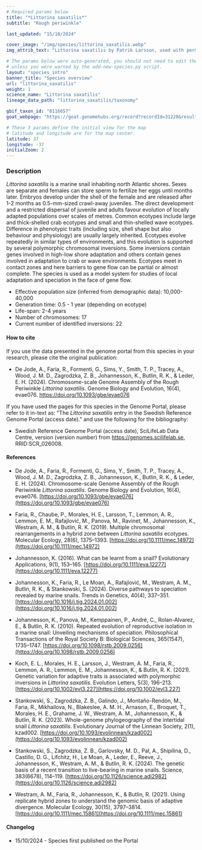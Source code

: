 ```yaml
---
# Required params below
title: "*Littorina saxatilis*"
subtitle: "Rough periwinkle"

last_updated: "15/10/2024"

cover_image: "/img/species/littorina_saxatilis.webp"
img_attrib_text: "Littorina saxatilis by Patrik Larsson, used with permission."

# The params below were auto-generated, you should not need to edit them...
# unless you were warned by the add-new-species.py script.
layout: "species_intro"
banner_title: "Species overview"
url: "littorina_saxatilis"
weight: 1
science_name: "Littorina saxatilis"
lineage_data_path: "littorina_saxatilis/taxonomy"

gbif_taxon_id: "8116657"
goat_webpage: "https://goat.genomehubs.org/record?recordId=31220&result=taxon&taxonomy=ncbi#littorina%20saxatilis"

# These 3 params define the initial view for the map
# latitude and longitude are for the map center.
latitude: 37
longitude: -37
initialZoom: 2
---
```


### Description

*Littorina saxatilis* is a marine snail inhabiting north Atlantic shores. Sexes are separate and females can store sperm to fertilize her eggs until months later. Embryos develop under the shell of the female and are released after 1-2 months as 0.5-mm-sized crawl-away juveniles. The direct development and a restricted dispersal of juvenile and adults favour evolution of locally adapted populations over scales of metres. Common ecotypes include large and thick-shelled crab ecotypes and small and thin-shelled wave ecotypes. Difference in phenotypic traits (including size, shell shape but also behaviour and physiology) are usually largely inherited. Ecotypes evolve repeatedly in similar types of environments, and this evolution is supported by several polymorphic chromosomal inversions. Some inversions contain genes involved in high-low shore adaptation and others contain genes involved in adaptation to crab or wave environments. Ecotypes meet in contact zones and here barriers to gene flow can be partial or almost complete. The species is used as a model system for studies of local adaptation and speciation in the face of gene flow.

- Effective population size (inferred from demographic data): 10,000-40,000
- Generation time: 0.5 - 1 year (depending on ecotype)
- Life-span: 2-4 years
- Number of chromosomes: 17
- Current number of identified inversions: 22

#### How to cite

If you use the data presented in the genome portal from this species in your research, please cite the original publication:

- <p> De Jode, A., Faria, R., Formenti, G., Sims, Y., Smith, T. P., Tracey, A., Wood, J. M. D., Zagrodzka, Z. B., Johannesson, K., Butlin, R. K., & Leder, E. H. (2024). Chromosome-scale Genome Assembly of the Rough Periwinkle <i>Littorina saxatilis</i>. Genome Biology and Evolution, 16(4), evae076. <a href="https://doi.org/10.1093/gbe/evae076"> https://doi.org/10.1093/gbe/evae076</a></p>

If you have used the pages for this species in the Genome Portal, please refer to it in-text as: "The *Littorina saxatilis* entry in the Swedish Reference Genome Portal (access date)." and use the following for the bibliography:

- <p> Swedish Reference Genome Portal (access date), SciLifeLab Data Centre, version (version number) from <a href="https://genomes.scilifelab.se">https://genomes.scilifelab.se</a>, RRID:SCR_026008.

#### References

- De Jode, A., Faria, R., Formenti, G., Sims, Y., Smith, T. P., Tracey, A., Wood, J. M. D., Zagrodzka, Z. B., Johannesson, K., Butlin, R. K., & Leder, E. H. (2024). Chromosome-scale Genome Assembly of the Rough Periwinkle *Littorina saxatilis*. Genome Biology and Evolution, 16(4), evae076. [https://doi.org/10.1093/gbe/evae076](https://doi.org/10.1093/gbe/evae076)

- Faria, R., Chaube, P., Morales, H. E., Larsson, T., Lemmon, A. R., Lemmon, E. M., Rafajlović, M., Panova, M., Ravinet, M., Johannesson, K., Westram, A. M., & Butlin, R. K. (2019). Multiple chromosomal rearrangements in a hybrid zone between *Littorina saxatilis* ecotypes. Molecular Ecology, 28(6), 1375–1393. [https://doi.org/10.1111/mec.14972](https://doi.org/10.1111/mec.14972)

- Johannesson, K. (2016). What can be learnt from a snail? Evolutionary Applications, 9(1), 153–165. [https://doi.org/10.1111/eva.12277](https://doi.org/10.1111/eva.12277)

- Johannesson, K., Faria, R., Le Moan, A., Rafajlović, M., Westram, A. M., Butlin, R. K., & Stankowski, S. (2024). Diverse pathways to speciation revealed by marine snails. Trends in Genetics, 40(4), 337–351. [https://doi.org/10.1016/j.tig.2024.01.002](https://doi.org/10.1016/j.tig.2024.01.002)

- Johannesson, K., Panova, M., Kemppainen, P., André, C., Rolan-Alvarez, E., & Butlin, R. K. (2010). Repeated evolution of reproductive isolation in a marine snail: Unveiling mechanisms of speciation. Philosophical Transactions of the Royal Society B: Biological Sciences, 365(1547), 1735–1747. [https://doi.org/10.1098/rstb.2009.0256](https://doi.org/10.1098/rstb.2009.0256)

- Koch, E. L., Morales, H. E., Larsson, J., Westram, A. M., Faria, R., Lemmon, A. R., Lemmon, E. M., Johannesson, K., & Butlin, R. K. (2021). Genetic variation for adaptive traits is associated with polymorphic inversions in *Littorina saxatilis*. Evolution Letters, 5(3), 196–213. [https://doi.org/10.1002/evl3.227](https://doi.org/10.1002/evl3.227)

- Stankowski, S., Zagrodzka, Z. B., Galindo, J., Montaño-Rendón, M., Faria, R., Mikhailova, N., Blakeslee, A. M. H., Arnason, E., Broquet, T., Morales, H. E., Grahame, J. W., Westram, A. M., Johannesson, K., & Butlin, R. K. (2023). Whole-genome phylogeography of the intertidal snail *Littorina saxatilis*. Evolutionary Journal of the Linnean Society, 2(1), kzad002. [https://doi.org/10.1093/evolinnean/kzad002](https://doi.org/10.1093/evolinnean/kzad002)

- Stankowski, S., Zagrodzka, Z. B., Garlovsky, M. D., Pal, A., Shipilina, D., Castillo, D. G., Lifchitz, H., Le Moan, A., Leder, E., Reeve, J., Johannesson, K., Westram, A. M., & Butlin, R. K. (2024). The genetic basis of a recent transition to live-bearing in marine snails. Science, 383(6678), 114–119. [https://doi.org/10.1126/science.adi2982](https://doi.org/10.1126/science.adi2982)

- Westram, A. M., Faria, R., Johannesson, K., & Butlin, R. (2021). Using replicate hybrid zones to understand the genomic basis of adaptive divergence. Molecular Ecology, 30(15), 3797–3814. [https://doi.org/10.1111/mec.15861](https://doi.org/10.1111/mec.15861)

#### Changelog

- 15/10/2024 - Species first published on the Portal
